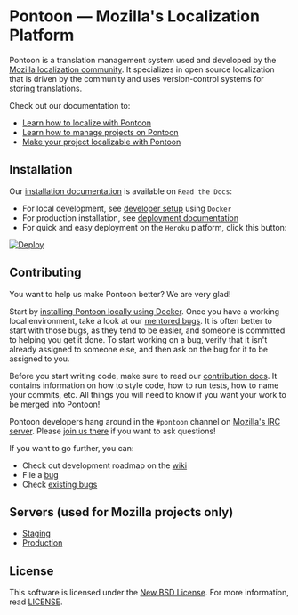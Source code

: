 # Pontoon &mdash; Mozilla's Localization Platform

Pontoon is a translation management system used and developed by the
[Mozilla localization community](https://pontoon.mozilla.org/). It
specializes in open source localization that is driven by the community and
uses version-control systems for storing translations.

Check out our documentation to:

* [Learn how to localize with Pontoon](https://mozilla-l10n.github.io/localizer-documentation/tools/pontoon/)
* [Learn how to manage projects on Pontoon](https://mozilla-l10n.github.io/documentation/tools/pontoon/)
* [Make your project localizable with Pontoon](https://developer.mozilla.org/docs/Mozilla/Implementing_Pontoon_in_a_Mozilla_website)

## Installation

Our [installation documentation](https://mozilla-pontoon.readthedocs.io/) is available on `Read the Docs`:

* For local development, see [developer setup](http://mozilla-pontoon.readthedocs.io/en/latest/dev/setup.html) using `Docker`
* For production installation, see [deployment documentation](http://mozilla-pontoon.readthedocs.io/en/latest/admin/deployment.html)
* For quick and easy deployment on the `Heroku` platform, click this button:

[![Deploy](https://www.herokucdn.com/deploy/button.svg)](https://heroku.com/deploy?template=https://github.com/mozilla/pontoon/tree/master)

## Contributing

You want to help us make Pontoon better? We are very glad!

Start by [installing Pontoon locally using Docker](https://mozilla-pontoon.readthedocs.io/en/latest/dev/setup.html). Once you have a working local environment, take a look at our [mentored bugs](https://wiki.mozilla.org/Webdev/GetInvolved/pontoon.mozilla.org). It is often better to start with those bugs, as they tend to be easier, and someone is committed to helping you get it done. To start working on a bug, verify that it isn't already assigned to someone else, and then ask on the bug for it to be assigned to you.

Before you start writing code, make sure to read our [contribution docs](https://mozilla-pontoon.readthedocs.io/en/latest/dev/contributing.html). It contains information on how to style code, how to run tests, how to name your commits, etc. All things you will need to know if you want your work to be merged into Pontoon!

Pontoon developers hang around in the `#pontoon` channel on [Mozilla's IRC server](https://wiki.mozilla.org/IRC). Please [join us there](https://cbe001.chat.mibbit.com/?url=irc:%2F%2Firc.mozilla.org%2Fpontoon) if you want to ask questions!

If you want to go further, you can:

* Check out development roadmap on the [wiki](http://wiki.mozilla.org/Pontoon)
* File a [bug](https://bugzilla.mozilla.org/enter_bug.cgi?product=Webtools&component=Pontoon&rep_platform=all&op_sys=all)
* Check [existing bugs](https://bugzilla.mozilla.org/buglist.cgi?product=Webtools&component=Pontoon&resolution=---&list_id=13740920)

## Servers (used for Mozilla projects only)

* [Staging](https://mozilla-pontoon-staging.herokuapp.com/)
* [Production](https://pontoon.mozilla.org/)

## License

This software is licensed under the
[New BSD License](http://creativecommons.org/licenses/BSD/). For more
information, read [LICENSE](https://github.com/mozilla/pontoon/blob/master/LICENSE).
